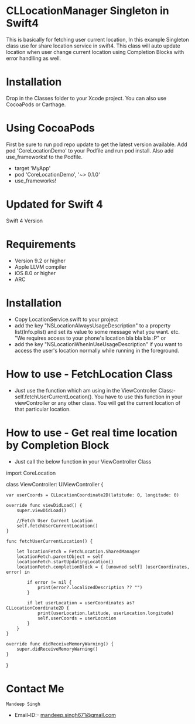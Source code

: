 # CLLocationManager Singleton in Swift4

This is basically for fetching user current location, In this example Singleton class use for share location service in swift4. This class will auto update location when user change current location using Completion Blocks with error handlling as well.

# Installation
  Drop in the Classes folder to your Xcode project.
  You can also use CocoaPods or Carthage.
  
# Using CocoaPods
  First be sure to run pod repo update to get the latest version available.
  Add pod 'CoreLocationDemo' to your Podfile and run pod install. Also add use_frameworks! to the Podfile.
  
  * target 'MyApp'
  * pod 'CoreLocationDemo', '~> 0.1.0'
  * use_frameworks!

# Updated for Swift 4
  Swift 4 Version
  
# Requirements
  * Version 9.2 or higher
  * Apple LLVM compiler
  * iOS 8.0 or higher
  * ARC
  
# Installation
  * Copy LocationService.swift to your project 
  * add the key "NSLocationAlwaysUsageDescription" to a property list(Info.plist) and set its value to some message what you want. etc. "We requires access to your phone's location bla bla bla :P"
or 
  * add the key "NSLocationWhenInUseUsageDescription" if you want to access the user's location normally while running in the foreground.

# How to use - FetchLocation Class
  * Just use the function which am using in the ViewController Class:- self.fetchUserCurrentLocation(). You have to use this function in your viewController or any other class. You will get the current location of that particular location.

# How to use - Get real time location by Completion Block
  * Just call the below function in your ViewController Class
   
   
   
   import CoreLocation
   
   class ViewController: UIViewController {
    
    var userCoords = CLLocationCoordinate2D(latitude: 0, longitude: 0)

    override func viewDidLoad() {
        super.viewDidLoad()
        
        //Fetch User Current Location
        self.fetchUserCurrentLocation()
    }
    
    func fetchUserCurrentLocation() {
        
        let locationFetch = FetchLocation.SharedManager
        locationFetch.parentObject = self
        locationFetch.startUpdatingLocation()
        locationFetch.completionBlock = { [unowned self] (userCoordinates, error) in
            
            if error != nil {
                print(error?.localizedDescription ?? "")
            }
            
            if let userLocation = userCoordinates as? CLLocationCoordinate2D {
                print(userLocation.latitude, userLocation.longitude)
                self.userCoords = userLocation
            }
        }
    }

    override func didReceiveMemoryWarning() {
        super.didReceiveMemoryWarning()
    }
  }
  
 # Contact Me
    Mandeep Singh
  * Email-ID:- mandeep.singh671@gmail.com
